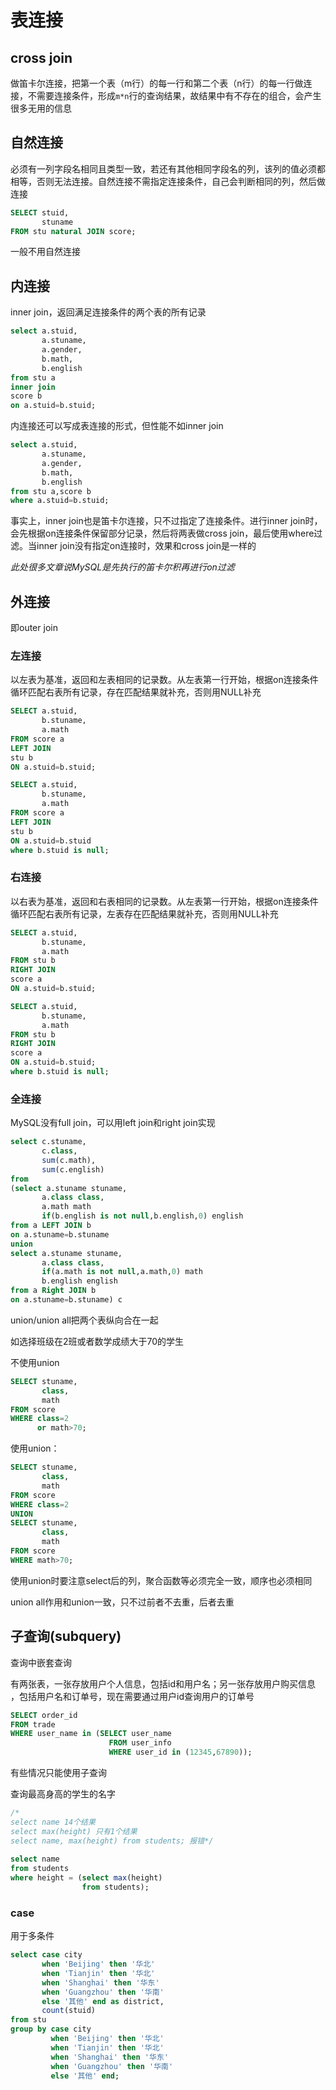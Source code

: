 # 表连接

## cross join

做笛卡尔连接，把第一个表（m行）的每一行和第二个表（n行）的每一行做连接，不需要连接条件，形成`m*n`行的查询结果，故结果中有不存在的组合，会产生很多无用的信息

## 自然连接

必须有一列字段名相同且类型一致，若还有其他相同字段名的列，该列的值必须都相等，否则无法连接。自然连接不需指定连接条件，自己会判断相同的列，然后做连接

```sql
SELECT stuid,
       stuname
FROM stu natural JOIN score;
```

一般不用自然连接

## 内连接	

inner join，返回满足连接条件的两个表的所有记录

```sql
select a.stuid,
	   a.stuname,
	   a.gender,
	   b.math,
	   b.english
from stu a
inner join 
score b
on a.stuid=b.stuid;
```

内连接还可以写成表连接的形式，但性能不如inner join

```sql
select a.stuid,
	   a.stuname,
	   a.gender,
	   b.math,
	   b.english
from stu a,score b
where a.stuid=b.stuid;
```
事实上，inner join也是笛卡尔连接，只不过指定了连接条件。进行inner join时，会先根据on连接条件保留部分记录，然后将两表做cross join，最后使用where过滤。当inner join没有指定on连接时，效果和cross join是一样的

*此处很多文章说MySQL是先执行的笛卡尔积再进行on过滤*

## 外连接
即outer join

### 左连接

以左表为基准，返回和左表相同的记录数。从左表第一行开始，根据on连接条件循环匹配右表所有记录，存在匹配结果就补充，否则用NULL补充

```sql
SELECT a.stuid,
       b.stuname,
       a.math
FROM score a 
LEFT JOIN 
stu b
ON a.stuid=b.stuid;
```

```sql
SELECT a.stuid,
       b.stuname,
       a.math
FROM score a 
LEFT JOIN 
stu b
ON a.stuid=b.stuid
where b.stuid is null;
```

### 右连接

以右表为基准，返回和右表相同的记录数。从左表第一行开始，根据on连接条件循环匹配右表所有记录，左表存在匹配结果就补充，否则用NULL补充

```sql
SELECT a.stuid,
       b.stuname,
       a.math
FROM stu b 
RIGHT JOIN 
score a 
ON a.stuid=b.stuid;
```

```sql
SELECT a.stuid,
       b.stuname,
       a.math
FROM stu b 
RIGHT JOIN 
score a 
ON a.stuid=b.stuid;
where b.stuid is null;
```

###  全连接

MySQL没有full join，可以用left join和right join实现

```sql
select c.stuname,
	   c.class,
	   sum(c.math),
	   sum(c.english)
from
(select a.stuname stuname,
	   a.class class,
	   a.math math
	   if(b.english is not null,b.english,0) english
from a LEFT JOIN b
on a.stuname=b.stuname
union
select a.stuname stuname,
	   a.class class,
	   if(a.math is not null,a.math,0) math
	   b.english english
from a Right JOIN b
on a.stuname=b.stuname) c
```

union/union all把两个表纵向合在一起

如选择班级在2班或者数学成绩大于70的学生

不使用union

```sql
SELECT stuname,
       class,
       math
FROM score
WHERE class=2
      or math>70;
```

使用union：

```sql
SELECT stuname,
       class,
       math
FROM score
WHERE class=2
UNION
SELECT stuname,
       class,
       math
FROM score
WHERE math>70;
```

使用union时要注意select后的列，聚合函数等必须完全一致，顺序也必须相同

union all作用和union一致，只不过前者不去重，后者去重

## 子查询(subquery)

查询中嵌套查询

有两张表，一张存放用户个人信息，包括id和用户名；另一张存放用户购买信息 ，包括用户名和订单号，现在需要通过用户id查询用户的订单号

```sql
SELECT order_id
FROM trade
WHERE user_name in (SELECT user_name
                      FROM user_info
                      WHERE user_id in (12345,67890));
```

有些情况只能使用子查询

查询最高身高的学生的名字

```sql
/*
select name 14个结果
select max(height) 只有1个结果
select name, max(height) from students; 报错*/
		
select name 
from students 
where height = (select max(height) 
                from students); 
```

### case 

用于多条件

```sql
select case city
	   when 'Beijing' then '华北'
       when 'Tianjin' then '华北'
       when 'Shanghai' then '华东'
       when 'Guangzhou' then '华南'
       else '其他' end as district,
       count(stuid)
from stu
group by case city
	     when 'Beijing' then '华北'
         when 'Tianjin' then '华北'
         when 'Shanghai' then '华东'
         when 'Guangzhou' then '华南'
         else '其他' end;
```

